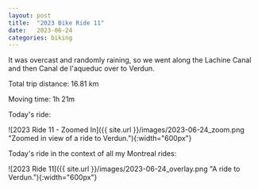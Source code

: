 ```yaml
---
layout: post
title:  "2023 Bike Ride 11"
date:   2023-06-24
categories: biking
---
```


It was overcast and randomly raining, so we went along the Lachine Canal and then Canal de l'aqueduc over to Verdun.

Total trip distance: 16.81 km

Moving time: 1h 21m

Today's ride:

![2023 Ride 11 - Zoomed In]({{ site.url }}/images/2023-06-24_zoom.png "Zoomed in view of a ride to Verdun."){:width="600px"}

Today's ride in the context of all my Montreal rides:

![2023 Ride 11]({{ site.url }}/images/2023-06-24_overlay.png "A ride to Verdun."){:width="600px"}

